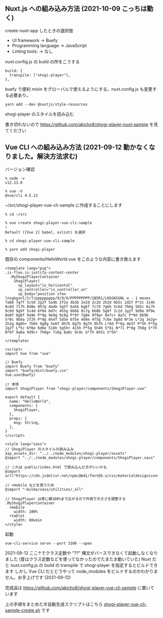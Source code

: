 ## Nuxt.js への組み込み方法 (2021-10-09 こっちは動く)

create-nuxt-app したときの選択肢

- UI framework → Buefy
- Programming language → JavaScript
- Linting tools: → なし

nuxt.config.js の build の所をこうする

    build: {
      transpile: ["shogi-player"],
    },

buefy で便利 mixin をグローバルで使えるようにする。nuxt.config.js も変更する必要あり。

    yarn add --dev @nuxtjs/style-resources

shogi-player のスタイルを読み込む

書き切れないので https://github.com/akicho8/shogi-player-nuxt-sample を見てください

## Vue CLI への組み込み方法 (2021-09-12 動かなくなりました。解決方法求む)

バージョン確認

    % node -v
    v12.13.0

    % vue -V
    @vue/cli 4.5.13

~/src/shogi-player-vue-cli-sample に作成することにします

    % cd ~/src

    % vue create shogi-player-vue-cli-sample
    ↑
    Default ([Vue 2] babel, eslint) を選択

    % cd shogi-player-vue-cli-sample

    % yarn add shogi-player

既存の components/HelloWorld.vue をこのような内容に書き換えます

    <template lang="pug">
    .is-flex.is-justify-content-center
      .MyShogiPlayerContainer
        ShogiPlayer(
          sp_layout="is_horizontal"
          sp_controller="is_controller_on"
          sp_body="position sfen lnsgkgsnl/1r7/ppppppppp/9/9/9/PPPPPPPPP/1B5R1/LNSGKGSNL w - 1 moves 7a6b 7g7f 5c5d 2g2f 5a4b 2f2e 4b3b 2e2d 2c2d 2h2d 6b5c 2d2f P*2c 3i4h 8c8d 7i7h 8d8e 8h7g 4a4b 5g5f 6a5b 6g6f 7c7d 7g6h 5c6d 7h6g 5b5c 6i7h 9c9d 9g9f 5c4d 6f6e 6d7c 4h5g 8b6b 8i7g 6b8b 5g6f 1c1d 1g1f 9d9e 9f9e 8e8f 8g8f 9a9e P*9g 9e9g 9i9g P*9f 7g8e 9f9g+ 8e7c+ 8a7c P*9d 8b9b S*8c 9b9a 2f2h P*8g 6h4f 5d5e 6f5e 4d4e 4f5g 7c6e 5g8d N*3e L*2g 3e2g+ 2h2g 8g8h+ 7h6h 9g8g 5e6f 8h7h 6g7h 8g7h 6h7h L*6d P*6g 4e5f P*5h P*5g 2g2f L*5c 6f6e 6d6e 5i6h 5g5h+ 4i5h P*5g 5h4h S*8i N*7i P*8g 7h8g S*7h N*6f 9a8a 9d9c+ 7h8g+ 7i8g 8a8c 9c8c G*7h 6h5i S*5h"
          )
    </template>

    <script>
    import Vue from "vue"

    // Buefy
    import Buefy from "buefy"
    import "buefy/dist/buefy.css"
    Vue.use(Buefy)

    // 本体
    import ShogiPlayer from "shogi-player/components/ShogiPlayer.vue"

    export default {
      name: "HelloWorld",
      components: {
        ShogiPlayer,
      },
      props: {
        msg: String,
      },
    }
    </script>

    <style lang="sass">
    // ShogiPlayer のスタイルの読み込み
    $sp_assets_dir: "../../node_modules/shogi-player/assets"
    @import "../../node_modules/shogi-player/components/ShogiPlayer.sass"

    // これは public/index.html で読み込んだ方がいいかも
    @import url("https://cdn.jsdelivr.net/npm/@mdi/font@5.x/css/materialdesignicons.min.css")

    // +mobile などを使うため
    @import "~bulma/sass/utilities/_all"

    // ShogiPlayer は常に横100%まで広がるので外側で大きさを調整する
    .MyShogiPlayerContainer
      +mobile
        width: 100%
      +tablet
        width: 80vmin
    </style>

起動

    vue-cli-service serve --port 3100 --open

<div class="notification is-warning">
2021-09-12
ここ↑でクラス定数や "??" 構文がパースできなくて起動しなくなりました (昔はクラス定数などを使ってなかったのでたまたま動いていた)
Nuxt だと nuxt.config.js の build の transpile で shogi-player を指定するとビルドできます
しかし Vue CLI だとどうやって node_modules をビルドするのかわかりません。お手上げです (2021-09-12)
</div>

完成品は https://github.com/akicho8/shogi-player-vue-cli-sample に置いています

上の手順をまとめた半自動生成スクリプトはこちら [shogi-player-vue-cli-sample-create.sh](https://github.com/akicho8/shogi-player/blob/master/shogi-player-vue-cli-sample-create.sh) です
